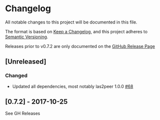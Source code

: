 # Changelog
All notable changes to this project will be documented in this file.

The format is based on [Keep a Changelog](https://keepachangelog.com/en/1.0.0/),
and this project adheres to [Semantic Versioning](https://semver.org/spec/v2.0.0.html).

Releases prior to v0.7.2 are only documented on the [GitHub Release Page](https://github.com/rwth-acis/RequirementsBazaar/releases) 

## [Unreleased]

### Changed

- Updated all dependencies, most notably las2peer 1.0.0 [#68](https://github.com/rwth-acis/RequirementsBazaar/pull/68)

## [0.7.2] - 2017-10-25

See GH Releases
